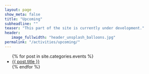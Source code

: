 ```yaml
---
layout: page
show_meta: false
title: "Upcoming"
subheadline: ""
teaser: "This part of the site is currently under development."
header:
   image_fullwidth: "header_unsplash_balloons.jpg"
permalink: "/activities/upcoming/"
---
```

<ul>
    {% for post in site.categories.events %}
    <li><a href="{{ site.url }}{{ post.url }}">{{ post.title }}</a></li>
    {% endfor %}
</ul>
